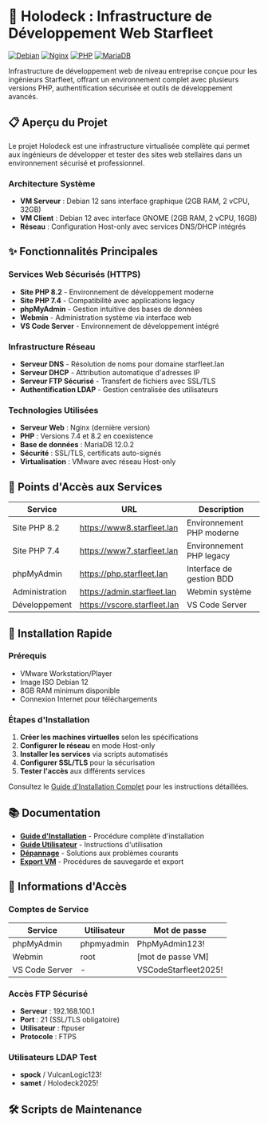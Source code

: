 # 🚀 Holodeck : Infrastructure de Développement Web Starfleet

[![Debian](https://img.shields.io/badge/OS-Debian%2012-red.svg)](https://www.debian.org/)
[![Nginx](https://img.shields.io/badge/Serveur-Nginx-green.svg)](https://nginx.org/)
[![PHP](https://img.shields.io/badge/PHP-7.4%20%7C%208.2-blue.svg)](https://php.net/)
[![MariaDB](https://img.shields.io/badge/Base%20de%20donn%C3%A9es-MariaDB-orange.svg)](https://mariadb.org/)

Infrastructure de développement web de niveau entreprise conçue pour les ingénieurs Starfleet, offrant un environnement complet avec plusieurs versions PHP, authentification sécurisée et outils de développement avancés.

## 📋 Aperçu du Projet

Le projet Holodeck est une infrastructure virtualisée complète qui permet aux ingénieurs de développer et tester des sites web stellaires dans un environnement sécurisé et professionnel.

### Architecture Système
- **VM Serveur** : Debian 12 sans interface graphique (2GB RAM, 2 vCPU, 32GB)
- **VM Client** : Debian 12 avec interface GNOME (2GB RAM, 2 vCPU, 16GB)
- **Réseau** : Configuration Host-only avec services DNS/DHCP intégrés

## ✨ Fonctionnalités Principales

### Services Web Sécurisés (HTTPS)
- **Site PHP 8.2** - Environnement de développement moderne
- **Site PHP 7.4** - Compatibilité avec applications legacy
- **phpMyAdmin** - Gestion intuitive des bases de données
- **Webmin** - Administration système via interface web
- **VS Code Server** - Environnement de développement intégré

### Infrastructure Réseau
- **Serveur DNS** - Résolution de noms pour domaine starfleet.lan
- **Serveur DHCP** - Attribution automatique d'adresses IP
- **Serveur FTP Sécurisé** - Transfert de fichiers avec SSL/TLS
- **Authentification LDAP** - Gestion centralisée des utilisateurs

### Technologies Utilisées
- **Serveur Web** : Nginx (dernière version)
- **PHP** : Versions 7.4 et 8.2 en coexistence
- **Base de données** : MariaDB 12.0.2
- **Sécurité** : SSL/TLS, certificats auto-signés
- **Virtualisation** : VMware avec réseau Host-only

## 🔗 Points d'Accès aux Services

| Service | URL | Description |
|---------|-----|-------------|
| Site PHP 8.2 | https://www8.starfleet.lan | Environnement PHP moderne |
| Site PHP 7.4 | https://www7.starfleet.lan | Environnement PHP legacy |
| phpMyAdmin | https://php.starfleet.lan | Interface de gestion BDD |
| Administration | https://admin.starfleet.lan | Webmin système |
| Développement | https://vscore.starfleet.lan | VS Code Server |

## 🚀 Installation Rapide

### Prérequis
- VMware Workstation/Player
- Image ISO Debian 12
- 8GB RAM minimum disponible
- Connexion Internet pour téléchargements

### Étapes d'Installation
1. **Créer les machines virtuelles** selon les spécifications
2. **Configurer le réseau** en mode Host-only
3. **Installer les services** via scripts automatisés
4. **Configurer SSL/TLS** pour la sécurisation
5. **Tester l'accès** aux différents services

Consultez le [Guide d'Installation Complet](docs/guide-installation.md) pour les instructions détaillées.

## 📚 Documentation

- **[Guide d'Installation](docs/guide-installation.md)** - Procédure complète d'installation
- **[Guide Utilisateur](docs/guide-utilisateur.md)** - Instructions d'utilisation
- **[Dépannage](docs/depannage.md)** - Solutions aux problèmes courants
- **[Export VM](docs/export-vm.md)** - Procédures de sauvegarde et export

## 🔐 Informations d'Accès

### Comptes de Service
| Service | Utilisateur | Mot de passe |
|---------|-------------|--------------|
| phpMyAdmin | phpmyadmin | PhpMyAdmin123! |
| Webmin | root | [mot de passe VM] |
| VS Code Server | - | VSCodeStarfleet2025! |

### Accès FTP Sécurisé
- **Serveur** : 192.168.100.1
- **Port** : 21 (SSL/TLS obligatoire)
- **Utilisateur** : ftpuser
- **Protocole** : FTPS

### Utilisateurs LDAP Test
- **spock** / VulcanLogic123!
- **samet** / Holodeck2025!

## 🛠️ Scripts de Maintenance

```bash

